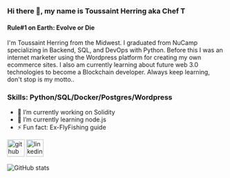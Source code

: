 ### Hi there 👋, my name is Toussaint Herring aka Chef T
#### Rule#1 on Earth: Evolve or Die
I'm Toussaint Herring from the Midwest. I graduated from NuCamp specializing in Backend, SQL, and DevOps with Python. Before this I was an internet marketer using the Wordpress platform for creating my own ecommerce sites. I also am currently learning about future web 3.0 technologies to become a Blockchain developer. Always keep learning, don't stop is my motto..

### Skills: Python/SQL/Docker/Postgres/Wordpress

- 🔭 I’m currently working on Solidity  
- 🌱 I’m currently learning node.js 
- ⚡ Fun fact: Ex-FlyFishing guide 


[<img src='https://cdn.jsdelivr.net/npm/simple-icons@3.0.1/icons/github.svg' alt='github' height='40'>](https://github.com/Chef-TMan)  [<img src='https://cdn.jsdelivr.net/npm/simple-icons@3.0.1/icons/linkedin.svg' alt='linkedin' height='40'>](https://www.linkedin.com/in/linkedin.com/in/toussaint-herring-6aa5939/)  

![GitHub stats](https://github-readme-stats.vercel.app/api?username=Chef-TMan&show_icons=true)  

